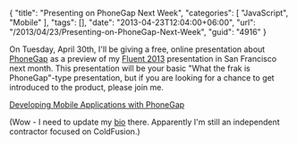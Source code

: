 {
	"title": "Presenting on PhoneGap Next Week",
	"categories": [
		"JavaScript",
		"Mobile"
	],
	"tags": [],
	"date": "2013-04-23T12:04:00+06:00",
	"url": "/2013/04/23/Presenting-on-PhoneGap-Next-Week",
	"guid": "4916"
}

On Tuesday, April 30th, I'll be giving a free, online presentation about <a href="http://www.phonegap.com">PhoneGap</a> as a preview of my <a href="http://fluentconf.com/fluent2013">Fluent 2013</a> presentation in San Francisco next month. This presentation will be your basic "What the frak is PhoneGap"-type presentation, but if you are looking for a chance to get introduced to the product, please join me.

<a href="http://oreillynet.com/pub/e/2608">Developing Mobile Applications with PhoneGap</a>

(Wow - I need to update my <a href="http://www.oreillynet.com/pub/au/3437">bio</a> there. Apparently I'm still an independent contractor focused on ColdFusion.)